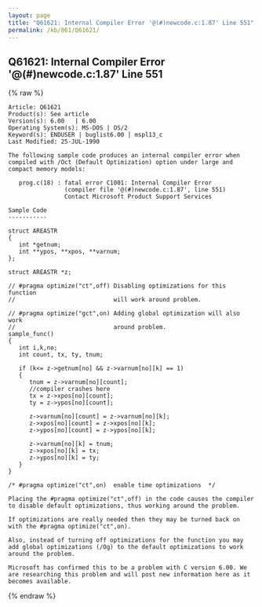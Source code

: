 ```yaml
---
layout: page
title: "Q61621: Internal Compiler Error '@(#)newcode.c:1.87' Line 551"
permalink: /kb/061/Q61621/
---
```


## Q61621: Internal Compiler Error '@(#)newcode.c:1.87' Line 551

{% raw %}

	Article: Q61621
	Product(s): See article
	Version(s): 6.00   | 6.00
	Operating System(s): MS-DOS | OS/2
	Keyword(s): ENDUSER | buglist6.00 | mspl13_c
	Last Modified: 25-JUL-1990
	
	The following sample code produces an internal compiler error when
	compiled with /Oct (Default Optimization) option under large and
	compact memory models:
	
	   prog.c(18) : fatal error C1001: Internal Compiler Error
	                (compiler file '@(#)newcode.c:1.87', line 551)
	                Contact Microsoft Product Support Services
	
	Sample Code
	-----------
	
	struct AREASTR
	{
	   int *getnum;
	   int **ypos, **xpos, **varnum;
	};
	
	struct AREASTR *z;
	
	// #pragma optimize("ct",off) Disabling optimizations for this function
	//                            will work around problem.
	
	// #pragma optimize("gct",on) Adding global optimization will also work
	//                            around problem.
	sample_func()
	{
	   int i,k,no;
	   int count, tx, ty, tnum;
	
	   if (k<= z->getnum[no] && z->varnum[no][k] == 1)
	   {
	      tnum = z->varnum[no][count];
	      //compiler crashes here
	      tx = z->xpos[no][count];
	      ty = z->ypos[no][count];
	
	      z->varnum[no][count] = z->varnum[no][k];
	      z->xpos[no][count] = z->xpos[no][k];
	      z->ypos[no][count] = z->ypos[no][k];
	
	      z->varnum[no][k] = tnum;
	      z->xpos[no][k] = tx;
	      z->ypos[no][k] = ty;
	   }
	}
	
	/* #pragma optimize("ct",on)  enable time optimizations  */
	
	Placing the #pragma optimize("ct",off) in the code causes the compiler
	to disable default optimizations, thus working around the problem.
	
	If optimizations are really needed then they may be turned back on
	with the #pragma optimize("ct",on).
	
	Also, instead of turning off optimizations for the function you may
	add global optimizations (/Og) to the default optimizations to work
	around the problem.
	
	Microsoft has confirmed this to be a problem with C version 6.00. We
	are researching this problem and will post new information here as it
	becomes available.

{% endraw %}
